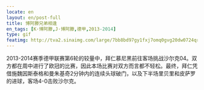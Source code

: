 ```yaml
---
locate: en
layout: en/post-full
title: 博阿滕兄弟相逢
en_tags: [K·博阿滕,J·博阿滕,德甲,2013-2014]
type: gif
featimg: http://tva2.sinaimg.com/large/7bb8bd97gy1fxj7omq0gvg20dw0724qr.gif
---
```


2013-2014赛季德甲联赛第6轮的较量中，拜仁慕尼黑前往客场挑战沙尔克04。双方都在周中进行了欧冠的比赛，因此本场比赛对双方而言都不轻松。最终，拜仁凭借施魏因斯泰格和曼朱基奇2分钟内的连续头球破门，以及下半场里贝里和皮萨罗的进球，客场4-0击败沙尔克。